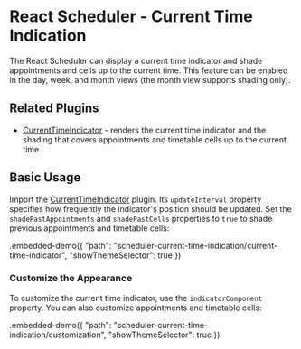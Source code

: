 # React Scheduler - Current Time Indication

The React Scheduler can display a current time indicator and shade appointments and cells up to the current time. This feature can be enabled in the day, week, and month views (the month view supports shading only).

## Related Plugins


- [CurrentTimeIndicator](../reference/current-time-indicator.md) - renders the current time indicator and the shading that covers appointments and timetable cells up to the current time

## Basic Usage

Import the [CurrentTimeIndicator](../reference/current-time-indicator.md) plugin. Its `updateInterval` property specifies how frequently the indicator's position should be updated. Set the `shadePastAppointments` and `shadePastCells` properties to `true` to shade previous appointments and timetable cells:


.embedded-demo({ "path": "scheduler-current-time-indication/current-time-indicator", "showThemeSelector": true })

### Customize the Appearance

To customize the current time indicator, use the `indicatorComponent` property. You can also customize appointments  and timetable cells:

.embedded-demo({ "path": "scheduler-current-time-indication/customization", "showThemeSelector": true })

